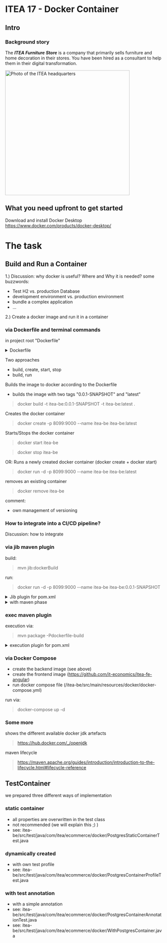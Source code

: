 # ITEA 17 - Docker Container

## Intro

### Background story

The ***ITEA Furniture Store*** is a company that primarily sells furniture
and home decoration in their stores. You have been hired as a consultant to
help them in their digital transformation.

<img src="assets/images/ITEA.jpg" width="400" alt="Photo of the ITEA headquarters" />

## What you need upfront to get started
Download and install Docker Desktop
https://www.docker.com/products/docker-desktop/

# The task
## Build and Run a Container

1.) Discussion: why docker is useful? Where and Why it is needed?
some buzzwords:
- Test H2 vs. production Database
- development environment vs. production environment 
- bundle a complex application
- ...

2.) Create a docker image and run it in a container 

### via Dockerfile and terminal commands

in project root "Dockerfile"
<details>
<summary>Dockerfile</summary>

```
# Step 1: Use a base image with Java (adopting an OpenJDK image for compatibility)
FROM openjdk:17

# Step 2: Set the working directory inside the container
WORKDIR /app

# Step 3: Copy the built jar file from your target directory to the container
COPY target/itea-0.0.1-SNAPSHOT.jar app.jar

# Step 4: Expose the port your application uses, default Spring Boot port is 8080
EXPOSE 9000

# Step 5: Run your application
ENTRYPOINT ["java", "-jar", "app.jar"]
```
</details>

Two approaches

- build, create, start, stop
- build, run

Builds the image to docker according to the Dockerfile
- builds the image with two tags "0.0.1-SNAPSHOT" and "latest"
> docker build -t itea-be:0.0.1-SNAPSHOT -t itea-be:latest .

Creates the docker container
> docker create -p 8099:9000 --name itea-be itea-be:latest

Starts/Stops the docker container
> docker start itea-be

> docker stop itea-be

OR: Runs a newly created docker container  (docker create + docker start)
> docker run -d -p 8099:9000 --name itea-be itea-be:latest

removes an existing container
> docker remove itea-be

comment:

- own management of versioning

### How to integrate into a CI/CD pipeline?
Discussion: how to integrate

### via jib maven plugin

build:
> mvn jib:dockerBuild

run:
> docker run -d -p 8099:9000 --name itea-be itea-be:0.0.1-SNAPSHOT

<details>
<summary>Jib plugin for pom.xml</summary>

```
<plugin>
    <groupId>com.google.cloud.tools</groupId>
    <artifactId>jib-maven-plugin</artifactId>
    <version>3.1.4</version> 
    <configuration>
        <from>
            <image>openjdk:17</image>
            <platforms>
                <platform>
                    <architecture>arm64</architecture>
                    <os>linux</os>
                </platform>
            </platforms>
        </from>
        <to>
            <image>itea-be:latest</image>
            <tags>
                <tag>${project.version}</tag>
            </tags>
        </to>
        <container>
            <ports>
                <port>9000</port> 
            </ports>
            <environment>
                <JAVA_OPTS>-Xms512m -Xmx512m</JAVA_OPTS> 
            </environment>
        </container>
    </configuration>
</plugin>
```
</details>

<details>
<summary>with maven phase</summary>

```
<plugin>
    <groupId>com.google.cloud.tools</groupId>
    <artifactId>jib-maven-plugin</artifactId>
    <version>3.1.4</version>
    <executions>
        <execution>
            <phase>package</phase>
            <goals>
                <goal>dockerBuild</goal>
            </goals>
        </execution>
    </executions>
    <configuration>
        ...
    </configuration>
</plugin>
```
</details>

### exec maven  plugin
execution via:
> mvn package -Pdockerfile-build

<details>
<summary>execution plugin for pom.xml</summary>

```
<build>
    <plugins>
        <plugin>
            <groupId>org.codehaus.mojo</groupId>
            <artifactId>exec-maven-plugin</artifactId>
            <version>3.0.0</version>
            <executions>
                <execution>
                    <id>docker-build</id>
                    <phase>package</phase>
                    <goals>
                        <goal>exec</goal>
                    </goals>
                    <configuration>
                        <executable>docker</executable>
                        <arguments>
                            <argument>build</argument>
                            <argument>-t</argument>
                            <argument>itea-be:${project.version}</argument>
                            <argument>-t</argument>
                            <argument>itea-be:latest</argument>
                            <argument>.</argument>
                        </arguments>
                    </configuration>
                </execution>
                <execution>
                    <id>docker-run</id>
                    <phase>package</phase>
                    <goals>
                        <goal>exec</goal>
                    </goals>
                    <configuration>
                        <executable>docker</executable>
                        <arguments>
                            <argument>run</argument>
                            <argument>-d</argument>
                            <argument>-p</argument>
                            <argument>8099:9000</argument>
                            <argument>--name</argument>
                            <argument>itea-be</argument>
                            <argument>itea-be:${project.version}</argument>
                        </arguments>
                    </configuration>
                </execution>
            </executions>
        </plugin>
    </plugins>
</build>
```
</details>

### via Docker Compose

- create the backend image (see above)
- create the frontend image (https://github.com/it-economics/itea-fe-angular)
- run docker compose file (/itea-be/src/main/resources/docker/docker-compose.yml)

run via:
> docker-compose up -d

### Some more
shows the different available docker jdk artefacts
> https://hub.docker.com/_/openjdk

maven lifecycle
> https://maven.apache.org/guides/introduction/introduction-to-the-lifecycle.html#lifecycle-reference

## TestContainer
we prepared three different ways of implementation

### static container
- all properties are overwritten in the test class
- not recommended (we will explain this ;) )
- see: itea-be/src/test/java/com/itea/ecommerce/docker/PostgresStaticContainerTest.java

### dynamically created
- with own test profile
- see: itea-be/src/test/java/com/itea/ecommerce/docker/PostgresContainerProfileTest.java

### with test annotation
- with a simple annotation
- see: itea-be/src/test/java/com/itea/ecommerce/docker/PostgresContainerAnnotationTest.java 
- see: itea-be/src/test/java/com/itea/ecommerce/docker/WithPostgresContainer.java
